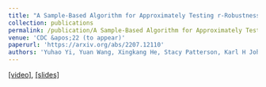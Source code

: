 ```yaml
---
title: "A Sample-Based Algorithm for Approximately Testing r-Robustness of a Digraph"
collection: publications
permalink: /publication/A Sample-Based Algorithm for Approximately Testing r-Robustness of a Digraph
venue: 'CDC &apos;22 (to appear)'
paperurl: 'https://arxiv.org/abs/2207.12110'
authors: 'Yuhao Yi, Yuan Wang, Xingkang He, Stacy Patterson, Karl H Johansson'
---
```

<u><a href="https://yhyi15.github.io/files/CDC_381.mp4">[video]</a></u>, <u><a href="https://yhyi15.github.io/files/slides_381.pdf">[slides]</a></u>
